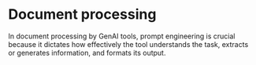# Document processing

In document processing by GenAI tools, prompt engineering is crucial because it dictates how effectively the tool understands the task, extracts or generates information, and formats its output. 
